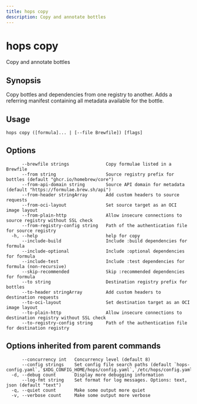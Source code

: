 ```yaml
---
title: hops copy
description: Copy and annotate bottles
---
```


<!--
This documentation is auto generated by a script.
Please do not edit this file directly.
-->

<!-- markdownlint-disable-next-line single-title -->
# hops copy

Copy and annotate bottles

## Synopsis

Copy bottles and dependencies from one registry to another. Adds a referring manifest containing all metadata available for the bottle.

## Usage

```plaintext
hops copy ([formula]... | [--file Brewfile]) [flags]
```

## Options

```plaintext
      --brewfile strings              Copy formulae listed in a Brewfile
      --from string                   Source registry prefix for bottles (default "ghcr.io/homebrew/core")
      --from-api-domain string        Source API domain for metadata (default "https://formulae.brew.sh/api")
      --from-header stringArray       Add custom headers to source requests
      --from-oci-layout               Set source target as an OCI image layout
      --from-plain-http               Allow insecure connections to source registry without SSL check
      --from-registry-config string   Path of the authentication file for source registry
  -h, --help                          help for copy
      --include-build                 Include :build dependencies for formula
      --include-optional              Include :optional dependencies for formula
      --include-test                  Include :test dependencies for formula (non-recursive)
      --skip-recommended              Skip :recommended dependencies for formula
      --to string                     Destination registry prefix for bottles
      --to-header stringArray         Add custom headers to destination requests
      --to-oci-layout                 Set destination target as an OCI image layout
      --to-plain-http                 Allow insecure connections to destination registry without SSL check
      --to-registry-config string     Path of the authentication file for destination registry
```

## Options inherited from parent commands

```plaintext
      --concurrency int   Concurrency level (default 8)
      --config strings    Set config file search paths (default `hops-config.yaml`,`$XDG_CONFIG_HOME/hops/config.yaml`,`/etc/hops/config.yaml`)
  -d, --debug count       Display more debugging information
      --log-fmt string    Set format for log messages. Options: text, json (default "text")
  -q, --quiet count       Make some output more quiet
  -v, --verbose count     Make some output more verbose
```
